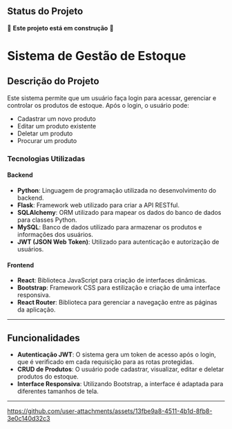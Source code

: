 ## Status do Projeto

🚧 **Este projeto está em construção** 🚧

# Sistema de Gestão de Estoque

## Descrição do Projeto
Este sistema permite que um usuário faça login para acessar, gerenciar e controlar os produtos de estoque. Após o login, o usuário pode:
- Cadastrar um novo produto
- Editar um produto existente
- Deletar um produto
- Procurar um produto

### Tecnologias Utilizadas
#### Backend
- **Python**: Linguagem de programação utilizada no desenvolvimento do backend.
- **Flask**: Framework web utilizado para criar a API RESTful.
- **SQLAlchemy**: ORM utilizado para mapear os dados do banco de dados para classes Python.
- **MySQL**: Banco de dados utilizado para armazenar os produtos e informações dos usuários.
- **JWT (JSON Web Token)**: Utilizado para autenticação e autorização de usuários.

#### Frontend
- **React**: Biblioteca JavaScript para criação de interfaces dinâmicas.
- **Bootstrap**: Framework CSS para estilização e criação de uma interface responsiva.
- **React Router**: Biblioteca para gerenciar a navegação entre as páginas da aplicação.

---

## Funcionalidades
- **Autenticação JWT**: O sistema gera um token de acesso após o login, que é verificado em cada requisição para as rotas protegidas.
- **CRUD de Produtos**: O usuário pode cadastrar, visualizar, editar e deletar produtos do estoque.
- **Interface Responsiva**: Utilizando Bootstrap, a interface é adaptada para diferentes tamanhos de tela.

---





https://github.com/user-attachments/assets/13fbe9a8-4511-4b1d-8fb8-3e0c140d32c3




